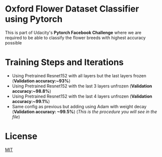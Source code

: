 # Oxford Flower Dataset Classifier using Pytorch

This is part of Udacity's **Pytorch Facebook Challenge** where we are required to be able to classify the flower breeds with highest accuracy possible

# Training Steps and Iterations
- Using Pretrained Resnet152 with all layers but the last layers frozen (**Validation accuracy:~93%**)
- Using Pretrained Resnet152 with the last 3 layers unfrozen (**Validation accuracy:~98.8%**)
- Using Pretrained Resnet152 with the last 4 layers unfrozen (**Validation accuracy:~99.1%**)
- Same config as previous but adding using Adam with weight decay (**Validation accuracy: ~99.5%**) (*This is the procedure you will see in the file*)

# License
[MIT](https://opensource.org/licenses/MIT)